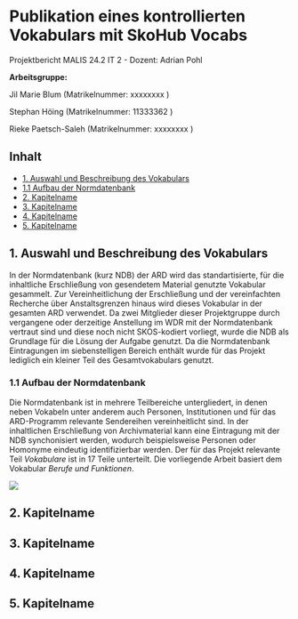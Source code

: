 # Publikation eines kontrollierten Vokabulars mit SkoHub Vocabs

Projektbericht MALIS 24.2 IT 2 - Dozent: Adrian Pohl

**Arbeitsgruppe:**

Jil Marie Blum (Matrikelnummer: xxxxxxxx )

Stephan Höing (Matrikelnummer: 11333362 )

Rieke Paetsch-Saleh (Matrikelnummer: xxxxxxxx )

## Inhalt
- [1. Auswahl und Beschreibung des Vokabulars](#1)
- [1.1 Aufbau der Normdatenbank](#1.1)
- [2. Kapitelname](#2)
- [3. Kapitelname](#3)
- [4. Kapitelname](#4)
- [5. Kapitelname](#5)

<a name="1"></a>
## **1. Auswahl und Beschreibung des Vokabulars**
In der Normdatenbank (kurz NDB) der ARD wird das standartisierte, für die inhaltliche Erschließung von gesendetem Material genutzte Vokabular gesammelt. Zur Vereinheitlichung der Erschließung und der vereinfachten Recherche über Anstaltsgrenzen hinaus wird dieses Vokabular in der gesamten ARD verwendet. Da zwei Mitglieder dieser Projektgruppe durch vergangene oder derzeitige Anstellung im WDR mit der Normdatenbank vertraut sind und diese noch nicht SKOS-kodiert vorliegt, wurde die NDB als Grundlage für die Lösung der Aufgabe genutzt. Da die Normdatenbank Eintragungen im siebenstelligen Bereich enthält wurde für das Projekt lediglich ein kleiner Teil des Gesamtvokabulars genutzt.
 
<a name="1.1"></a>
### 1.1 Aufbau der Normdatenbank
Die Normdatenbank ist in mehrere Teilbereiche untergliedert, in denen neben Vokabeln unter anderem auch Personen, Institutionen und für das ARD-Programm relevante Sendereihen vereinheitlicht sind. In der inhaltlichen Erschließung von Archivmaterial kann eine Eintragung mit der NDB synchonisiert werden, wodurch beispielsweise Personen oder Homonyme eindeutig identifizierbar werden.
Der für das Projekt relevante Teil _Vokabulare_ ist in 17 Teile unterteilt. Die vorliegende Arbeit basiert dem Vokabular _Berufe und Funktionen_. 

![](file:///C:/Users/hoein/OneDrive%20-%20TH%20K%C3%B6ln/MALIS/WS24/IT2/Aufgaben/Projekt/NDB%20Screenshot.png)

<a name="2"></a>
## **2. Kapitelname**


<a name="3"></a>
## **3. Kapitelname**


<a name="4"></a>
## **4. Kapitelname**


<a name="5"></a>
## **5. Kapitelname**
